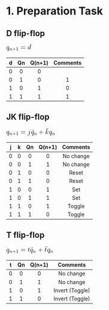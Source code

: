 # 1. Preparation Task

## D flip-flop

![alt text](Images/D.gif)

| **d** | **Qn** | **Q(n+1)** | **Comments** |
| :-: | :-: | :-: | :-: |
| 0 | 0 | 0 |  |
| 0 | 1 | 0 | 1 |
| 1 | 0 | 1 | 0 |
| 1 | 1 | 1 | 1 |

## JK flip-flop

![alt text](Images/JK.gif)

| **j** | **k** | **Qn** | **Q(n+1)** | **Comments** |
| :-: | :-: | :-: | :-: | :-: |
| 0 | 0 | 0 | 0 | No change |
| 0 | 0 | 1 | 1 | No change |
| 0 | 1 | 0 | 0 | Reset |
| 0 | 1 | 1 | 0 | Reset |
| 1 | 0 | 0 | 1 | Set |
| 1 | 0 | 1 | 1 | Set |
| 1 | 1 | 0 | 1 | Toggle |
| 1 | 1 | 1 | 0 | Toggle |

## T flip-flop

![alt text](Images/CodeCogsEqn.gif)

| **t** | **Qn** | **Q(n+1)** | **Comments** |
| :-: | :-: | :-: | :-: |
| 0 | 0 | 0 | No change |
| 0 | 1 | 1 | No change |
| 1 | 0 | 1 | Invert (Toggle) |
| 1 | 1 | 0 | Invert (Toggle) |

